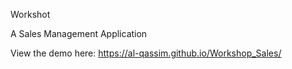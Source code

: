 Workshot

A Sales Management Application

View the demo here:
https://al-qassim.github.io/Workshop_Sales/